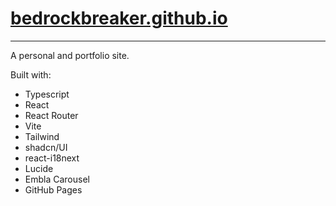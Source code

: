 # [bedrockbreaker.github.io](https://bedrockbreaker.github.io)

---

A personal and portfolio site.

Built with:
- Typescript
- React
- React Router
- Vite
- Tailwind
- shadcn/UI
- react-i18next
- Lucide
- Embla Carousel
- GitHub Pages
